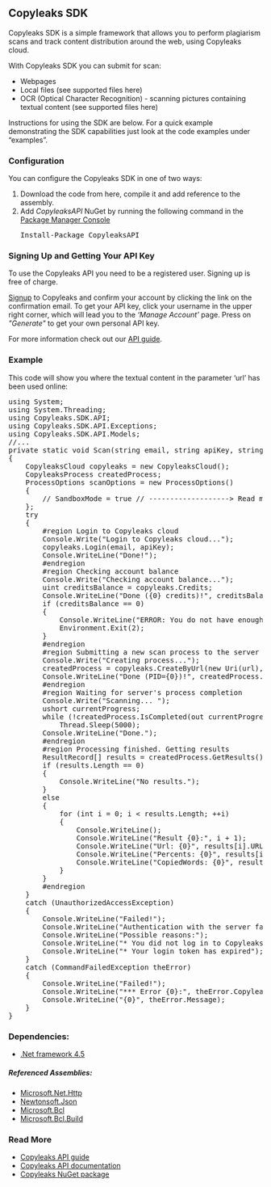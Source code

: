 <h2>Copyleaks SDK</h2>
<p>
Copyleaks SDK is a simple framework that allows you to perform plagiarism scans and track content distribution around the web, using Copyleaks cloud.
</p>
<p>
With Copyleaks SDK you can submit for scan:  
<ul>
<li>Webpages</li>
<li>Local files (see supported files here)</li>
<li>OCR (Optical Character Recognition) - scanning pictures containing textual content (see supported files here)</li>
</ul>
Instructions for using the SDK are below. For a quick example demonstrating the SDK capabilities just look at the code examples under “examples”.
</p>
<h3>Configuration</h3>
<p>You can configure the Copyleaks SDK in one of two ways:</p>
<ol>
<li>Download the code from here, compile it and add reference to the assembly.</li>
<li>Add <i>CopyleaksAPI</i> NuGet by running the following command in the <a href="http://docs.nuget.org/consume/package-manager-console">Package Manager Console</a></li>
<pre>
Install-Package CopyleaksAPI
</pre>
</ol>
<h3>Signing Up and Getting Your API Key</h3>
 <p>To use the Copyleaks API you need to be a registered user. Signing up is free of charge.</p>
 <p><a href="https://copyleaks.com/Account/Signup">Signup</a> to Copyleaks and confirm your account by clicking the link on the confirmation email. To get your API key, click your username in the upper right corner, which will lead you to the <i>‘Manage Account’</i> page. Press on <i>"Generate"</i> to get your own personal API key.</p>
 <p>For more information check out our <a href="https://api.copyleaks.com/Guides/HowToUse">API guide</a>.</p>
<h3>Example</h3>
<p>This code will show you where the textual content in the parameter ‘url’ has been used online:</p>
<pre>
using System;
using System.Threading;
using Copyleaks.SDK.API;
using Copyleaks.SDK.API.Exceptions;
using Copyleaks.SDK.API.Models;
//...
private static void Scan(string email, string apiKey, string url)
{
	CopyleaksCloud copyleaks = new CopyleaksCloud();
	CopyleaksProcess createdProcess;
	ProcessOptions scanOptions = new ProcessOptions()
	{
		// SandboxMode = true // -------------------> Read more https://api.copyleaks.com/Documentation/RequestHeaders#sandbox-mode
	};
	try
	{
		#region Login to Copyleaks cloud
		Console.Write("Login to Copyleaks cloud...");
		copyleaks.Login(email, apiKey);
		Console.WriteLine("Done!");
		#endregion
		#region Checking account balance
		Console.Write("Checking account balance...");
		uint creditsBalance = copyleaks.Credits;
		Console.WriteLine("Done ({0} credits)!", creditsBalance);
		if (creditsBalance == 0)
		{
			Console.WriteLine("ERROR: You do not have enough credits to complete this scan. Your current credit balance is {0}).", creditsBalance);
			Environment.Exit(2);
		}
		#endregion
		#region Submitting a new scan process to the server
		Console.Write("Creating process...");
		createdProcess = copyleaks.CreateByUrl(new Uri(url), scanOptions);
		Console.WriteLine("Done (PID={0})!", createdProcess.PID);
		#endregion
		#region Waiting for server's process completion
		Console.Write("Scanning... ");
		ushort currentProgress;
		while (!createdProcess.IsCompleted(out currentProgress))
			Thread.Sleep(5000);
		Console.WriteLine("Done.");
		#endregion
		#region Processing finished. Getting results
		ResultRecord[] results = createdProcess.GetResults();
		if (results.Length == 0)
		{
			Console.WriteLine("No results.");
		}
		else
		{
			for (int i = 0; i < results.Length; ++i)
			{
				Console.WriteLine();
				Console.WriteLine("Result {0}:", i + 1);
				Console.WriteLine("Url: {0}", results[i].URL);
				Console.WriteLine("Percents: {0}", results[i].Percents);
				Console.WriteLine("CopiedWords: {0}", results[i].NumberOfCopiedWords);
			}
		}
		#endregion
	}
	catch (UnauthorizedAccessException)
	{
		Console.WriteLine("Failed!");
		Console.WriteLine("Authentication with the server failed!");
		Console.WriteLine("Possible reasons:");
		Console.WriteLine("* You did not log in to Copyleaks cloud");
		Console.WriteLine("* Your login token has expired");
	}
	catch (CommandFailedException theError)
	{
		Console.WriteLine("Failed!");
		Console.WriteLine("*** Error {0}:", theError.CopyleaksErrorCode);
		Console.WriteLine("{0}", theError.Message);
	}
}                
</pre>
<h3>Dependencies:</h3>
<ul>
<li><a href="http://www.microsoft.com/en-us/download/details.aspx?id=30653">.Net framework 4.5</a></li>
</ul>
<h5>Referenced Assemblies:</h5>
<ul>
<li><a href="https://www.nuget.org/packages/Microsoft.Net.Http">Microsoft.Net.Http</a></li>
<li><a href="https://www.nuget.org/packages/Newtonsoft.Json">Newtonsoft.Json</a></li>
<li><a href="https://www.nuget.org/packages/Microsoft.Bcl">Microsoft.Bcl</a></li>
<li><a href="https://www.nuget.org/packages/Microsoft.Bcl.Build/1.0.21">Microsoft.Bcl.Build</a></li>
</ul>

<h3>Read More</h3>
<ul>
<li><a href="https://api.copyleaks.com/Guides/HowToUse">Copyleaks API guide</a></li>
<li><a href="https://api.copyleaks.com/Documentation">Copyleaks API documentation</a></li>
<li><a href="https://www.nuget.org/packages/CopyleaksAPI/">Copyleaks NuGet package</a></li>
</ul>
